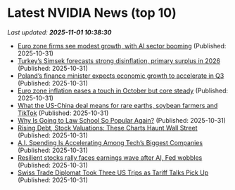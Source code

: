 # Latest NVIDIA News (top 10)
_Last updated: **2025-11-01 10:38:30**_

- [Euro zone firms see modest growth, with AI sector booming](https://biztoc.com/x/632e73f87e82a775) (Published: 2025-10-31)
- [Turkey’s Simsek forecasts strong disinflation, primary surplus in 2026](https://biztoc.com/x/3e333df85fa1a906) (Published: 2025-10-31)
- [Poland’s finance minister expects economic growth to accelerate in Q3](https://biztoc.com/x/547c3caae65bbfff) (Published: 2025-10-31)
- [Euro zone inflation eases a touch in October but core steady](https://biztoc.com/x/70babb2b1c28557f) (Published: 2025-10-31)
- [What the US-China deal means for rare earths, soybean farmers and TikTok](https://biztoc.com/x/65bc5157f8642b88) (Published: 2025-10-31)
- [Why Is Going to Law School So Popular Again?](https://biztoc.com/x/44d45f662e8e03a2) (Published: 2025-10-31)
- [Rising Debt, Stock Valuations: These Charts Haunt Wall Street](https://biztoc.com/x/5d3248383d87d506) (Published: 2025-10-31)
- [A.I. Spending Is Accelerating Among Tech’s Biggest Companies](https://biztoc.com/x/13113a3ba6eff6f7) (Published: 2025-10-31)
- [Resilient stocks rally faces earnings wave after AI, Fed wobbles](https://biztoc.com/x/e002162ffa432469) (Published: 2025-10-31)
- [Swiss Trade Diplomat Took Three US Trips as Tariff Talks Pick Up](https://biztoc.com/x/eeb258dd856a9dfd) (Published: 2025-10-31)
